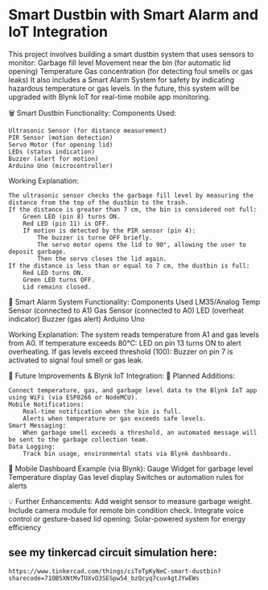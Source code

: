 # Smart Dustbin with Smart Alarm and IoT Integration

This project involves building a smart dustbin system that uses sensors to monitor:
    Garbage fill level
    Movement near the bin (for automatic lid opening)
    Temperature
    Gas concentration (for detecting foul smells or gas leaks)
It also includes a Smart Alarm System for safety by indicating hazardous temperature or gas levels. In the future, this system will be upgraded with Blynk IoT for real-time mobile app monitoring.

🗑️ Smart Dustbin Functionality:
Components Used:

    Ultrasonic Sensor (for distance measurement)
    PIR Sensor (motion detection)
    Servo Motor (for opening lid)
    LEDs (status indication)
    Buzzer (alert for motion)
    Arduino Uno (microcontroller)

Working Explanation:

    The ultrasonic sensor checks the garbage fill level by measuring the distance from the top of the dustbin to the trash.
    If the distance is greater than 7 cm, the bin is considered not full:
        Green LED (pin 8) turns ON.
        Red LED (pin 11) is OFF.
        If motion is detected by the PIR sensor (pin 4):
            The buzzer is turne OFF briefly.
            The servo motor opens the lid to 90°, allowing the user to deposit garbage.
            Then the servo closes the lid again.
    If the distance is less than or equal to 7 cm, the dustbin is full:
        Red LED turns ON.
        Green LED turns OFF.
        Lid remains closed.

🚨 Smart Alarm System Functionality:
 Components Used
    LM35/Analog Temp Sensor (connected to A1)
    Gas Sensor (connected to A0)
    LED (overheat indicator)
    Buzzer (gas alert)
    Arduino Uno

Working Explanation:
    The system reads temperature from A1 and gas levels from A0.
    If temperature exceeds 80°C:
        LED on pin 13 turns ON to alert overheating.
    If gas levels exceed threshold (100):
        Buzzer on pin 7 is activated to signal foul smell or gas leak.

🔄 Future Improvements & Blynk IoT Integration:
  🔗 Planned Additions:
    
    Connect temperature, gas, and garbage level data to the Blynk IoT app using WiFi (via ESP8266 or NodeMCU).
    Mobile Notifications:
        Real-time notification when the bin is full.
        Alerts when temperature or gas exceeds safe levels.
    Smart Messaging:
        When garbage smell exceeds a threshold, an automated message will be sent to the garbage collection team.
    Data Logging:
        Track bin usage, environmental stats via Blynk dashboards.

📱 Mobile Dashboard Example (via Blynk):
    Gauge Widget for garbage level
    Temperature display
    Gas level display
    Switches or automation rules for alerts

💡 Further Enhancements:
    Add weight sensor to measure garbage weight.
    Include camera module for remote bin condition check.
    Integrate voice control or gesture-based lid opening.
    Solar-powered system for energy efficiency
    
## see my tinkercad circuit simulation here: 
    https://www.tinkercad.com/things/ciTeTpKyNeC-smart-dustbin?sharecode=71OB5XNtMvTUXvO3SESpw54_bzQcyq7cuv4gtJYwEWs
